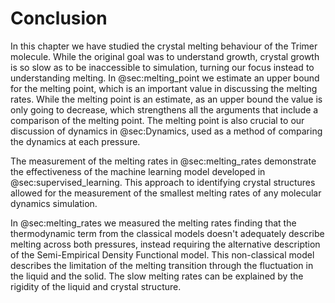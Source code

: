 # Conclusion

In this chapter we have studied
the crystal melting behaviour of the Trimer molecule.
While the original goal was to understand growth,
crystal growth is so slow as to be inaccessible to simulation,
turning our focus instead to understanding melting.
In @sec:melting_point we estimate an upper bound
for the melting point,
which is an important value in discussing the melting rates.
While the melting point is an estimate,
as an upper bound the value is only going to decrease,
which strengthens all the arguments
that include a comparison of the melting point.
The melting point is also crucial to our discussion of
dynamics in @sec:Dynamics,
used as a method of comparing the dynamics at each pressure.

The measurement of the melting rates in @sec:melting_rates
demonstrate the effectiveness of the machine learning model
developed in @sec:supervised_learning.
This approach to identifying crystal structures
allowed for the measurement of the smallest melting rates
of any molecular dynamics simulation.

In @sec:melting_rates we measured the melting rates
finding that the thermodynamic term from the classical models
doesn't adequately describe melting across both pressures,
instead requiring the alternative description
of the Semi-Empirical Density Functional model.
This non-classical model
describes the limitation of the melting transition
through the fluctuation in the liquid and the solid.
The slow melting rates can be explained
by the rigidity of the liquid and crystal structure.
